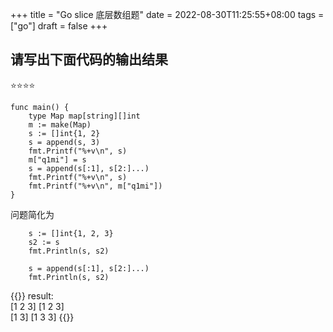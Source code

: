 +++
title = "Go slice 底层数组题"
date = 2022-08-30T11:25:55+08:00
tags = ["go"]
draft = false
+++

## 请写出下面代码的输出结果 
⭐⭐⭐⭐

```
func main() {
	type Map map[string][]int
	m := make(Map)
	s := []int{1, 2}
	s = append(s, 3)
	fmt.Printf("%+v\n", s)
	m["q1mi"] = s
	s = append(s[:1], s[2:]...)
	fmt.Printf("%+v\n", s)
	fmt.Printf("%+v\n", m["q1mi"])
}
```

问题简化为
```
	s := []int{1, 2, 3}
	s2 := s
	fmt.Println(s, s2)

	s = append(s[:1], s[2:]...)
	fmt.Println(s, s2)
```

{{<click-to-show>}}
result:  
[1 2 3] [1 2 3]  
[1 3]   [1 3 3]
{{</click-to-show>}}

